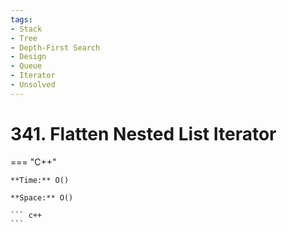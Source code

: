```yaml
---
tags:
- Stack
- Tree
- Depth-First Search
- Design
- Queue
- Iterator
- Unsolved
---
```



# 341. Flatten Nested List Iterator

=== "C++"

    **Time:** O()

    **Space:** O()

    ``` c++
    ```